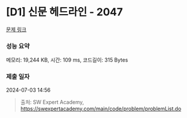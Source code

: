 # [D1] 신문 헤드라인 - 2047 

[문제 링크](https://swexpertacademy.com/main/code/problem/problemDetail.do?contestProbId=AV5QKsLaAy0DFAUq) 

### 성능 요약

메모리: 19,244 KB, 시간: 109 ms, 코드길이: 315 Bytes

### 제출 일자

2024-07-03 14:56



> 출처: SW Expert Academy, https://swexpertacademy.com/main/code/problem/problemList.do